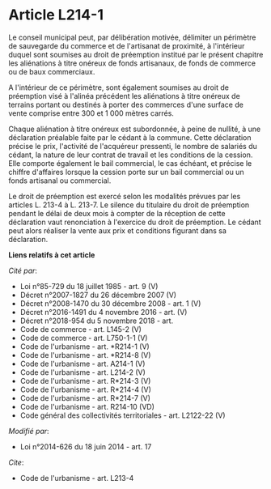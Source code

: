 # Article L214-1

Le conseil municipal peut, par délibération motivée, délimiter un périmètre de sauvegarde du commerce et de l'artisanat de
proximité, à l'intérieur duquel sont soumises au droit de préemption institué par le présent chapitre les aliénations à titre
onéreux de fonds artisanaux, de fonds de commerce ou de baux commerciaux.

A l'intérieur de ce périmètre, sont également soumises au droit de préemption visé à l'alinéa précédent les aliénations à
titre onéreux de terrains portant ou destinés à porter des commerces d'une surface de vente comprise entre 300 et 1 000
mètres carrés. 

Chaque aliénation à titre onéreux est subordonnée, à peine de nullité, à une déclaration préalable faite par le cédant à la
commune. Cette déclaration précise le prix, l'activité de l'acquéreur pressenti, le nombre de salariés du cédant, la nature
de leur contrat de travail et les conditions de la cession. Elle comporte également le bail commercial, le cas échéant, et
précise le chiffre d'affaires lorsque la cession porte sur un bail commercial ou un fonds artisanal ou commercial. 

Le droit de préemption est exercé selon les modalités prévues par les articles L. 213-4 à L. 213-7. Le silence du titulaire
du droit de préemption pendant le délai de deux mois à compter de la réception de cette déclaration vaut renonciation à
l'exercice du droit de préemption. Le cédant peut alors réaliser la vente aux prix et conditions figurant dans sa
déclaration.

**Liens relatifs à cet article**

_Cité par_:

  - Loi n°85-729 du 18 juillet 1985 - art. 9 (V)
  - Décret n°2007-1827 du 26 décembre 2007 (V)
  - Décret n°2008-1470 du 30 décembre 2008 - art. 1 (V)
  - Décret n°2016-1491 du 4 novembre 2016 - art. (V)
  - Décret n°2018-954 du 5 novembre 2018 - art.
  - Code de commerce - art. L145-2 (V)
  - Code de commerce - art. L750-1-1 (V)
  - Code de l'urbanisme - art. *R214-1 (V)
  - Code de l'urbanisme - art. *R214-8 (V)
  - Code de l'urbanisme - art. A214-1 (V)
  - Code de l'urbanisme - art. L214-2 (V)
  - Code de l'urbanisme - art. R*214-3 (V)
  - Code de l'urbanisme - art. R*214-4 (V)
  - Code de l'urbanisme - art. R*214-7 (V)
  - Code de l'urbanisme - art. R214-10 (VD)
  - Code général des collectivités territoriales - art. L2122-22 (V)

_Modifié par_:

  - Loi n°2014-626 du 18 juin 2014 - art. 17

_Cite_:

  - Code de l'urbanisme - art. L213-4
